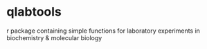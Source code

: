 # qlabtools
r package containing simple functions for laboratory experiments in biochemistry &amp; molecular biology
